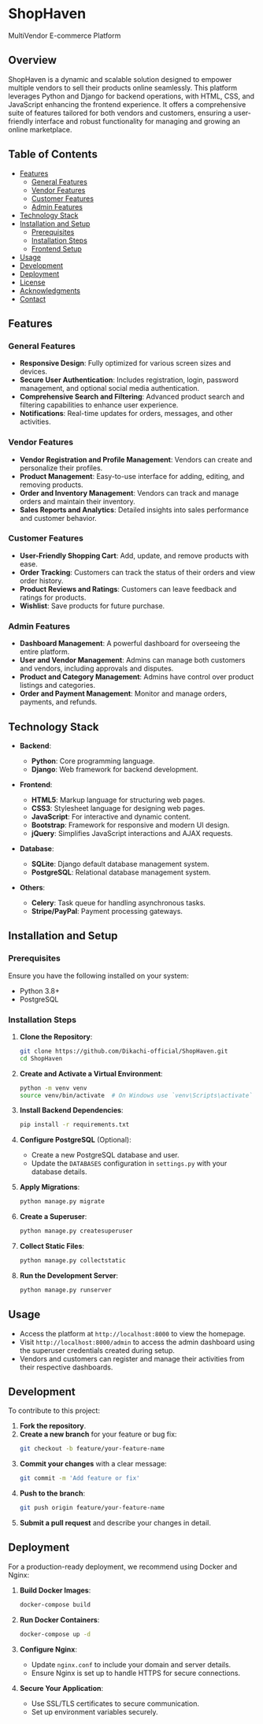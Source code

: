 # ShopHaven
<p>MultiVendor E-commerce Platform</p>

## Overview

ShopHaven is a dynamic and scalable solution designed to empower multiple vendors to sell their products online seamlessly. This platform leverages Python and Django for backend operations, with HTML, CSS, and JavaScript enhancing the frontend experience. It offers a comprehensive suite of features tailored for both vendors and customers, ensuring a user-friendly interface and robust functionality for managing and growing an online marketplace.

## Table of Contents

- [Features](#features)
  - [General Features](#general-features)
  - [Vendor Features](#vendor-features)
  - [Customer Features](#customer-features)
  - [Admin Features](#admin-features)
- [Technology Stack](#technology-stack)
- [Installation and Setup](#installation-and-setup)
  - [Prerequisites](#prerequisites)
  - [Installation Steps](#installation-steps)
  - [Frontend Setup](#frontend-setup)
- [Usage](#usage)
- [Development](#development)
- [Deployment](#deployment)
- [License](#license)
- [Acknowledgments](#acknowledgments)
- [Contact](#contact)

## Features

### General Features
- **Responsive Design**: Fully optimized for various screen sizes and devices.
- **Secure User Authentication**: Includes registration, login, password management, and optional social media authentication.
- **Comprehensive Search and Filtering**: Advanced product search and filtering capabilities to enhance user experience.
- **Notifications**: Real-time updates for orders, messages, and other activities.

### Vendor Features
- **Vendor Registration and Profile Management**: Vendors can create and personalize their profiles.
- **Product Management**: Easy-to-use interface for adding, editing, and removing products.
- **Order and Inventory Management**: Vendors can track and manage orders and maintain their inventory.
- **Sales Reports and Analytics**: Detailed insights into sales performance and customer behavior.

### Customer Features
- **User-Friendly Shopping Cart**: Add, update, and remove products with ease.
- **Order Tracking**: Customers can track the status of their orders and view order history.
- **Product Reviews and Ratings**: Customers can leave feedback and ratings for products.
- **Wishlist**: Save products for future purchase.

### Admin Features
- **Dashboard Management**: A powerful dashboard for overseeing the entire platform.
- **User and Vendor Management**: Admins can manage both customers and vendors, including approvals and disputes.
- **Product and Category Management**: Admins have control over product listings and categories.
- **Order and Payment Management**: Monitor and manage orders, payments, and refunds.

## Technology Stack

- **Backend**:
  - **Python**: Core programming language.
  - **Django**: Web framework for backend development.

- **Frontend**:
  - **HTML5**: Markup language for structuring web pages.
  - **CSS3**: Stylesheet language for designing web pages.
  - **JavaScript**: For interactive and dynamic content.
  - **Bootstrap**: Framework for responsive and modern UI design.
  - **jQuery**: Simplifies JavaScript interactions and AJAX requests.

- **Database**:
  - **SQLite**: Django default database management system.
  - **PostgreSQL**: Relational database management system.

- **Others**:
  - **Celery**: Task queue for handling asynchronous tasks.
  - **Stripe/PayPal**: Payment processing gateways.
    



## Installation and Setup

### Prerequisites

Ensure you have the following installed on your system:
- Python 3.8+
- PostgreSQL


### Installation Steps

1. **Clone the Repository**:
   ```bash
   git clone https://github.com/Dikachi-official/ShopHaven.git
   cd ShopHaven
   ```

2. **Create and Activate a Virtual Environment**:
   ```bash
   python -m venv venv
   source venv/bin/activate  # On Windows use `venv\Scripts\activate`
   ```

3. **Install Backend Dependencies**:
   ```bash
   pip install -r requirements.txt
   ```

4. **Configure PostgreSQL** (Optional):
   - Create a new PostgreSQL database and user.
   - Update the `DATABASES` configuration in `settings.py` with your database details.

5. **Apply Migrations**:
   ```bash
   python manage.py migrate
   ```

6. **Create a Superuser**:
   ```bash
   python manage.py createsuperuser
   ```

7. **Collect Static Files**:
   ```bash
   python manage.py collectstatic
   ```

8. **Run the Development Server**:
   ```bash
   python manage.py runserver
   ```



## Usage

- Access the platform at `http://localhost:8000` to view the homepage.
- Visit `http://localhost:8000/admin` to access the admin dashboard using the superuser credentials created during setup.
- Vendors and customers can register and manage their activities from their respective dashboards.

## Development

To contribute to this project:

1. **Fork the repository**.
2. **Create a new branch** for your feature or bug fix:
   ```bash
   git checkout -b feature/your-feature-name
   ```
3. **Commit your changes** with a clear message:
   ```bash
   git commit -m 'Add feature or fix'
   ```
4. **Push to the branch**:
   ```bash
   git push origin feature/your-feature-name
   ```
5. **Submit a pull request** and describe your changes in detail.

## Deployment

For a production-ready deployment, we recommend using Docker and Nginx:

1. **Build Docker Images**:
   ```bash
   docker-compose build
   ```

2. **Run Docker Containers**:
   ```bash
   docker-compose up -d
   ```

3. **Configure Nginx**:
   - Update `nginx.conf` to include your domain and server details.
   - Ensure Nginx is set up to handle HTTPS for secure connections.

4. **Secure Your Application**:
   - Use SSL/TLS certificates to secure communication.
   - Set up environment variables securely.

